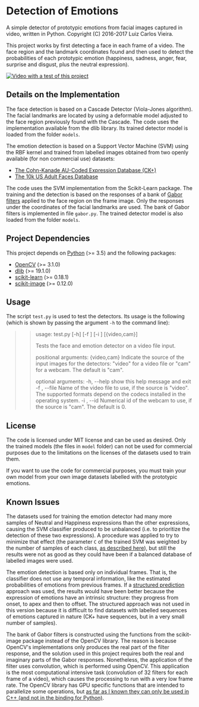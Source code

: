 # Detection of Emotions
A simple detector of prototypic emotions from facial images captured in video, written in Python. Copyright (C) 2016-2017 Luiz Carlos Vieira.

This project works by first detecting a face in each frame of a video. The face region and the landmark coordinates found and then used to detect the probabilities of each prototypic emotion (happiness, sadness, anger, fear, surprise and disgust, plus the neutral expression).

[![Video with a test of this project](https://img.youtube.com/vi/uDRYr0CWSwI/0.jpg)](https://youtu.be/uDRYr0CWSwI)

## Details on the Implementation

The face detection is based on a Cascade Detector (Viola-Jones algorithm). The facial landmarks are located by using a deformable model adjusted to the face region previously found with the Cascade. The code uses the implementation available from the dlib library. Its trained detector model is loaded from the folder `models`.

The emotion detection is based on a Support Vector Machine (SVM) using the RBF kernel and trained from labelled images obtained from two openly available (for non commercial use) datasets:

- [The Cohn-Kanade AU-Coded Expression Database (CK+)](http://www.pitt.edu/~emotion/ck-spread.htm)
- [The 10k US Adult Faces Database](http://wilmabainbridge.com/facememorability2.html)

The code uses the SVM implementation from the Scikit-Learn package. The training and the detection is based on the responses of a bank of [Gabor filters](https://en.wikipedia.org/wiki/Gabor_filter) applied to the face region on the frame image. Only the responses under the coordinates of the facial landmarks are used. The bank of Gabor filters is implemented in file `gabor.py`. The trained detector model is also loaded from the folder `models`.

## Project Dependencies

This project depends on [Python](https://www.python.org/) (>= 3.5) and the following packages:

- [OpenCV](http://opencv.org/) (>= 3.1.0)
- [dlib](http://dlib.net/) (>= 19.1.0)
- [scikit-learn](http://scikit-learn.org/) (>= 0.18.1)
- [scikit-image](http://scikit-image.org/) (>= 0.12.0)

## Usage

The script `test.py` is used to test the detectors. Its usage is the following (which is shown by passing the argument `-h` to the command line):

>> usage: test.py [-h] [-f <name>] [-i <number>] [{video,cam}]
>> 
>> Tests the face and emotion detector on a video file input.
>> 
>> positional arguments:
>>   {video,cam}           Indicate the source of the input images for the
>>                         detectors: "video" for a video file or "cam" for a
>>                         webcam. The default is "cam".
>> 
>> optional arguments:
>>   -h, --help            show this help message and exit
>>   -f <name>, --file <name>
>>                         Name of the video file to use, if the source is
>>                         "video". The supported formats depend on the codecs
>>                         installed in the operating system.
>>   -i <number>, --id <number>
>>                         Numerical id of the webcam to use, if the source is
>>                         "cam". The default is 0.

## License

The code is licensed under MIT license and can be used as desired. Only the trained models (the files in `model` folder) can not be used for commercial purposes due to the limitations on the licenses of the datasets used to train them.

If you want to use the code for commercial purposes, you must train your own model from your own image datasets labelled with the prototypic emotions.

## Known Issues

The datasets used for training the emotion detector had many more samples of Neutral and Happiness expressions than the other expressions, causing the SVM classifier produced to be unbalanced (i.e. to prioritize the detection of these two expressions). A procedure was applied to try to minimize that effect (the parameter `C` of the trained SVM was weighted by the number of samples of each class, [as described here](http://scikit-learn.org/stable/modules/svm.html#unbalanced-problems)), but still the results were not as good as they could have been if a balanced database of labelled images were used.

The emotion detection is based only on individual frames. That is, the classifier does not use any temporal information, like the estimated probabilities of emotions from previous frames. If a [structured prediction](https://en.wikipedia.org/wiki/Structured_prediction) approach was used, the results would have been better because the expression of emotions have an intrinsic structure: they progress from onset, to apex and then to offset. The structured approach was not used in this version because it is difficult to find datasets with labelled sequences of emotions captured in nature (CK+ have sequences, but in a very small number of samples).

The bank of Gabor filters is constructed using the functions from the scikit-image package instead of the OpenCV library. The reason is because OpenCV's implementations only produces the real part of the filter response, and the solution used in this project requires both the real and imaginary parts of the Gabor responses. Nonetheless, the application of the filter uses convolution, which is performed using OpenCV. This application is the most computational intensive task (convolution of 32 filters for each frame of a video), which causes the processing to run with a very low frame rate. The OpenCV library has GPU specific functions that are intended to parallelize some operations, but [as far as I known they can only be used in C++ (and not in the binding for Python)](http://answers.opencv.org/question/35749/using-opencv-gpu-functions-in-python/).